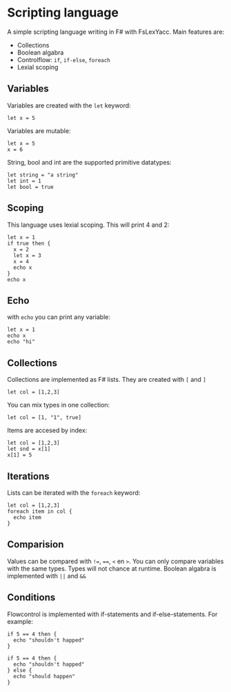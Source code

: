 # Scripting language

A simple scripting language writing in F# with FsLexYacc. Main features are:
* Collections
* Boolean algabra
* Controlflow: `if`, `if-else`, `foreach`
* Lexial scoping

## Variables

Variables are created with the `let` keyword:
```
let x = 5
```
Variables are mutable:
```
let x = 5
x = 6
```
String, bool and int are the supported primitive datatypes:
```
let string = "a string"
let int = 1
let bool = true
```

## Scoping
This language uses lexial scoping. This will print 4 and 2:
```
let x = 1
if true then {
  x = 2
  let x = 3
  x = 4
  echo x
}
echo x
```

## Echo

with `echo` you can print any variable:
```
let x = 1
echo x
echo "hi"
```

## Collections

Collections are implemented as F# lists. They are created with `[` and `]`
```
let col = [1,2,3]
```
You can mix types in one collection:
```
let col = [1, "1", true]
```
Items are accesed by index:
```
let col = [1,2,3]
let snd = x[1]
x[1] = 5
```

## Iterations

Lists can be iterated with the `foreach` keyword:
```
let col = [1,2,3]
foreach item in col {
  echo item
}
```

## Comparision

Values can be compared with `!=`, `==`, `<` en `>`. You can only compare variables with the same types. Types will not chance at runtime. Boolean algabra is implemented with `||` and `&&`

## Conditions

Flowcontrol is implemented with if-statements and if-else-statements. For example:
```
if 5 == 4 then {
  echo "shouldn't happed"
}
```

```
if 5 == 4 then {
  echo "shouldn't happed"
} else {
  echo "should happen"
}
```